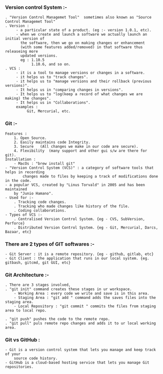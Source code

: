 ### Version control System :-
    . "Version Control Managemet Tool"  sometimes also known as "Source Control Managemet Tool"
    . Version :
         - a particular state of a product. (eg :- version 1.0.1, etc).
         - when we create and launch a software we actually launch an initial version of 
           the software, then we go on making changes or enhancement
           (with some features added/removed) in that software thus releaseing more 
           updated versions.
           eg : 1.10.5
                1.10.6, and so on.
    . VCS : 
         - it is a tool to manage versions or changes in a software.
         - it helps us to "track changes".
         - it helps us to "manage versions and their rollback (previous versions)".
         - It helps us in "comparing changes in versions".
         - It helps us to "log(keep a record of what changes we are making) the changes".
         - It helps us in "Collaborations".
         examples :
              Git, Mercurial, etc.
### Git :-
    Features :
        1. Open Source.
        2. Easily maintains code Integrity.
        3. Secure   (All changes we make in our code are secure).
        4. Flexibility  (many support and other gui s/w are there for git).
    Installation :
        - MacOs : "brew install git"
    - "Version Control System (VCS)" : a category of software tools that helps in recording 
            changes made to files by keeping a track of modifications done in the code.
    - a popular VCS, created by "Linus Torvald" in 2005 and has been maintained 
        by "Junio Hamano".
    - Used for :-
        . Tracking code changes.
        . Tracking who made changes like history of the file.
        . Coding collaborations.
    - Types of VCS :-
        . Centralised Version Control System. {eg - CVS, SubVersion, Perforce}
        . Distributed Version Control System. {eg - Git, Mercurial, Darcs, Bazaar, etc}

### There are 2 types of GIT softwares :-
    - Git Server : it is a remote repository. {eg - github, gitlab, etc}
    - Git Client : the application that runs in our local system. {eg. gitbash, gitcmd, git GUI, etc}

### Git Architecture :-
    . There are 3 stages involved, 
    . "git init" command creates these stages in ur workspace.
        - Working Area : every code we write and save is in this area.
        - Staging Area : "git add " command adds the saves files into the staging area.
        - Local Repository : "git commit " commits the files from staging area to local repo.
    
    . "git push" pushes the code to the remote repo.
    . "git pull" puls remote repo changes and adds it to ur local working area.

### Git vs GitHub :
    - Git is a version control system that lets you manage and keep track of your 
        source code history. 
    - GitHub is a cloud-based hosting service that lets you manage Git repositories.